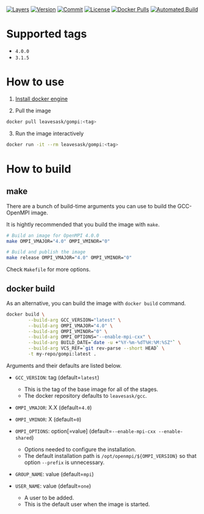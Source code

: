 [![Layers](https://images.microbadger.com/badges/image/leavesask/gompi.svg)](https://microbadger.com/images/leavesask/gompi)
[![Version](https://images.microbadger.com/badges/version/leavesask/gompi.svg)](https://hub.docker.com/repository/docker/leavesask/gompi)
[![Commit](https://images.microbadger.com/badges/commit/leavesask/gompi.svg)](https://github.com/K-Wone/docker-openmpi)
[![License](https://images.microbadger.com/badges/license/leavesask/gompi.svg)](https://github.com/K-Wone/docker-openmpi)
[![Docker Pulls](https://img.shields.io/docker/pulls/leavesask/gompi?color=informational)](https://hub.docker.com/repository/docker/leavesask/gompi)
[![Automated Build](https://img.shields.io/docker/automated/leavesask/gompi)](https://hub.docker.com/repository/docker/leavesask/gompi)

# Supported tags

- `4.0.0`
- `3.1.5`

# How to use

1. [Install docker engine](https://docs.docker.com/install/)

2. Pull the image
  ```bash
  docker pull leavesask/gompi:<tag>
  ```

3. Run the image interactively
  ```bash
  docker run -it --rm leavesask/gompi:<tag>
  ```

# How to build

## make

There are a bunch of build-time arguments you can use to build the GCC-OpenMPI image.

It is hightly recommended that you build the image with `make`.

```bash
# Build an image for OpenMPI 4.0.0
make OMPI_VMAJOR="4.0" OMPI_VMINOR="0"

# Build and publish the image
make release OMPI_VMAJOR="4.0" OMPI_VMINOR="0"
```

Check `Makefile` for more options.

## docker build

As an alternative, you can build the image with `docker build` command.

```bash
docker build \
        --build-arg GCC_VERSION="latest" \
        --build-arg OMPI_VMAJOR="4.0" \
        --build-arg OMPI_VMINOR="0" \
        --build-arg OMPI_OPTIONS="--enable-mpi-cxx" \
        --build-arg BUILD_DATE=`date -u +"%Y-%m-%dT%H:%M:%SZ"` \
        --build-arg VCS_REF=`git rev-parse --short HEAD` \
        -t my-repo/gompi:latest .
```

Arguments and their defaults are listed below.

- `GCC_VERSION`: tag (default=`latest`)
  - This is the tag of the base image for all of the stages.
  - The docker repository defaults to `leavesask/gcc`.

- `OMPI_VMAJOR`: X.X (default=`4.0`)

- `OMPI_VMINOR`: X (default=`0`)

- `OMPI_OPTIONS`: option\[=value\] (default=`--enable-mpi-cxx --enable-shared`)
  - Options needed to configure the installation.
  - The default installation path is `/opt/openmpi/${OMPI_VERSION}` so that option `--prefix` is unnecessary.

- `GROUP_NAME`: value (default=`mpi`)
- `USER_NAME`: value (default=`one`)
  - A user to be added.
  - This is the default user when the image is started.
